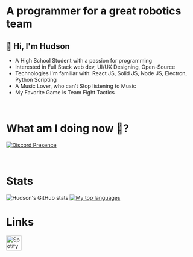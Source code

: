 
# A programmer for a great robotics team

## 👋 Hi, I'm **Hudson**
-  A High School Student with a passion for programming
-  Interested in Full Stack web dev, UI/UX Designing, Open-Source
-  Technologies I'm familiar with: React JS, Solid JS, Node JS, Electron, Python Scripting
-  A Music Lover, who can't Stop listening to Music
-  My Favorite Game is Team Fight Tactics

</br>

# What am I doing now 🤔?
[![Discord Presence](https://lanyard.kyrie25.me/api/526880589236666419?bg=282a36&gradient=274a6b-274a6b&&waveSpotifyColor=24282b&waveColor=24282b)](https://discord.com/users/526880589236666419)

</br>

# Stats
![Hudson's GitHub stats](https://github-readme-stats.vercel.app/api?username=bleulyl&show_icons=true&theme=prussian)
[![My top languages](https://github-readme-stats.vercel.app/api/top-langs/?username=bleulyl&show_icons=true&theme=prussian)](https://github.com/anuraghazra/github-readme-stats)


# Links
[<img alt="Spotify" width="40px" src="assets\Spotify.png" />](https://open.spotify.com/user/u1cu6701ox4nrkfxrspxu2nk9)

